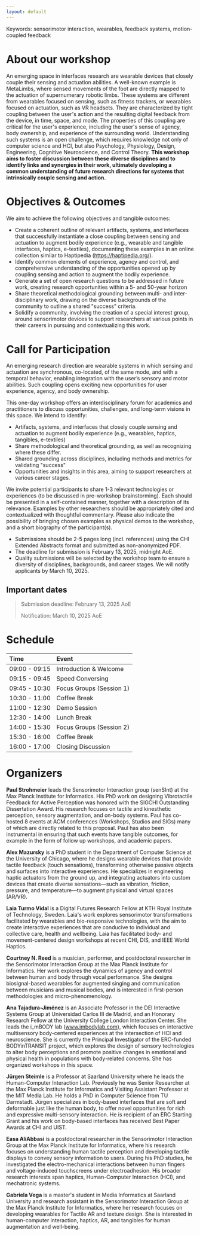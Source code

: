 ```yaml
---
layout: default
---
```


Keywords: sensorimotor interaction, wearables, feedback systems, motion-coupled feedback

# About our workshop

An emerging space in interfaces research are wearable devices that closely couple their sensing and actuation abilities. A well-known example is MetaLimbs, where sensed movements of the foot are directly mapped to the actuation of supernumerary robotic limbs. These systems are different from wearables focused on sensing, such as fitness trackers, or wearables focused on actuation, such as VR headsets. They are characterized by tight coupling between the user's action and the resulting digital feedback from the device, in time, space, and mode. The properties of this coupling are critical for the user's experience, including the user's sense of agency, body ownership, and experience of the surrounding world. Understanding such systems is an open challenge, which requires knowledge not only of computer science and HCI, but also Psychology, Physiology, Design, Engineering, Cognitive Neuroscience, and Control Theory. 
**This workshop aims to foster discussion between these diverse disciplines and to identify links and synergies in their work, ultimately developing a common understanding of future research directions for systems that intrinsically couple sensing and action.**

# Objectives & Outcomes
We aim to achieve the following objectives and tangible outcomes:

* Create a coherent outline of relevant artifacts, systems, and interfaces that successfully instantiate a close coupling between sensing and actuation to augment bodily experience (e.g., wearable and tangible interfaces, haptics, e-textiles), documenting these examples in an online collection similar to Haptipedia (https://haptipedia.org/).
* Identify common elements of experience, agency and control, and comprehensive understanding of the opportunities opened up by coupling sensing and action to augment the bodily experience.
* Generate a set of open research questions to be addressed in future work, creating research opportunities within a 5- and 50-year horizon
* Share theoretical methodological grounding between multi- and inter-disciplinary work, drawing on the diverse backgrounds of the community to outline a shared "success" criteria.
* Solidify a community, involving the creation of a special interest group, around sensorimotor devices to support researchers at various points in their careers in pursuing and contextualizing this work.


# Call for Participation

An emerging research direction are wearable systems in which sensing and actuation are synchronous, co-located, of the same mode, and with a temporal behavior, enabling integration with the user’s sensory and motor abilities. Such coupling opens exciting new opportunities for user experience, agency, and body ownership.

This one-day workshop offers an interdisciplinary forum for academics and practitioners to discuss opportunities, challenges, and long-term visions in this space. We intend to identify:

* Artifacts, systems, and interfaces that closely couple sensing and actuation to augment bodily experience (e.g., wearables, haptics, tangibles, e-textiles)
* Share methodological and theoretical grounding, as well as recognizing where these differ.
* Shared grounding across disciplines, including methods and metrics for validating "success"
* Opportunities and insights in this area, aiming to support researchers at various career stages.

We invite potential participants to share 1-3 relevant technologies or experiences (to be discussed in pre-workshop brainstorming). Each should be presented in a self-contained manner, together with a description of its relevance. Examples by other researchers should be appropriately cited and contextualized with thoughtful commentary. Please also indicate the possibility of bringing chosen examples as physical demos to the workshop, and a short biography of the participant(s).

* Submissions should be 2-5 pages long (incl. references) using the CHI Extended Abstracts format and submitted as non-anonymized PDF.
* The deadline for submission is February 13, 2025, midnight AoE.
* Quality submissions will be selected by the workshop team to ensure a diversity of disciplines, backgrounds, and career stages. We will notify applicants by March 10, 2025.


## Important dates

> Submission deadline: February 13, 2025 AoE
> 
> Notification: March 10, 2025 AoE

# Schedule

| Time	| Event |
|:-------------|:------------------|
|09:00 - 09:15	|Introduction & Welcome|
|09:15 - 09:45	|Speed Conversing|
|09:45 - 10:30|	Focus Groups (Session 1)|
|10:30 - 11:00|	Coffee Break|
|11:00 - 12:30|	Demo Session|
|12:30 - 14:00|	Lunch Break|
|14:00 - 15:30	|Focus Groups (Session 2)|
|15:30 - 16:00|	Coffee Break|
|16:00 - 17:00	|Closing Discussion|

# Organizers
**Paul Strohmeier** leads the Sensorimotor Interaction group (senSInt)
at the Max Planck Institute for Informatics. His PhD work on designing Vibrotactile Feedback for Active Perception was honored with the SIGCHI Outstanding Dissertation Award. His research focuses
on tactile and kinesthetic perception, sensory augmentation, and
on-body systems. Paul has co-hosted 8 events at ACM conferences (Workshops, Studios and SIGs) many of which are directly related to this proposal. Paul has also been instrumental in ensuring that such events have tangible outcomes, for example in the form of follow up workshops, and academic papers.

**Alex Mazursky** is a PhD student in the Department of Computer Science at the University of Chicago, where he designs wearable devices that provide tactile feedback (touch sensations), transforming otherwise passive objects and surfaces into interactive experiences. He specializes in engineering haptic actuators from the ground up, and integrating actuators into custom devices that create diverse sensations—such as vibration, friction, pressure, and temperature—to augment physical and virtual spaces (AR/VR).

**Laia Turmo Vidal** is a Digital Futures Research Fellow at KTH Royal Institute of Technology, Sweden. Laia's work explores sensorimotor transformations facilitated by wearables and bio-responsive technologies, with the aim to create interactive experiences that are conducive to individual and collective care, health and wellbeing. Laia has facilitated body- and movement-centered design workshops at recent CHI, DIS, and IEEE World Haptics.

**Courtney N. Reed** is a musician, performer, and postdoctoral researcher in the Sensorimotor Interaction Group at the Max Planck Institute for Informatics. Her work explores the dynamics of agency and control between human and body through vocal performance. She designs biosignal-based wearables for augmented singing and communication between musicians and musical bodies, and is interested in first-person methodologies and micro-phenomenology.

**Ana Tajadura-Jiménez** is an Associate Professor in the DEI Interactive Systems Group at Universidad Carlos III de Madrid, and an Honorary Research Fellow at the University College London Interaction Center. She leads the i\_mBODY lab (www.imbodylab.com), which focuses on interactive multisensory body-centered experiences at the intersection of HCI and neuroscience. She is currently the Principal Investigator of the ERC-funded BODYinTRANSIT project, which explores the design of sensory technologies to alter body perceptions and promote positive changes in emotional and physical health in populations with body-related concerns. She has organized workshops in this space.

**Jürgen Steimle** is a Professor at Saarland University where he leads the Human-Computer Interaction Lab. Previously he was Senior Researcher at the Max Planck Institute for Informatics and Visiting Assistant Professor at the MIT Media Lab. He holds a PhD in Computer Science from TU Darmstadt. Jürgen specializes in body-based interfaces that are soft and deformable just like the human body, to offer novel opportunities for rich and expressive multi-sensory interaction. He is recipient of an ERC Starting Grant and his work on body-based interfaces has received Best Paper Awards at CHI and UIST. 

**Easa AliAbbasi** is a postdoctoral researcher in the Sensorimotor Interaction Group at the Max Planck Institute for Informatics, where his research focuses on understanding human tactile perception and developing tactile displays to convey sensory information to users. During his PhD studies, he investigated the electro-mechanical interactions between human fingers and voltage-induced touchscreens under electroadhesion. His broader research interests span haptics, Human-Computer Interaction (HCI), and mechatronic systems.

**Gabriela Vega** is a master's student in Media Informatics at Saarland University and research assistant in the Sensorimotor Interaction Group at the Max Planck Institute for Informatics, where her research focuses on developing wearables for Tactile AR and texture design. She is interested in human-computer interaction, haptics, AR, and tangibles for human augmentation and well-being.



